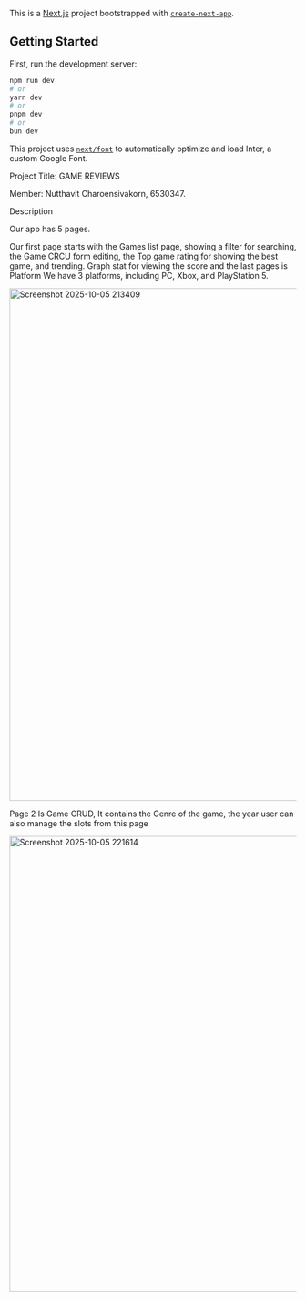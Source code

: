 This is a [Next.js](https://nextjs.org) project bootstrapped with [`create-next-app`](https://github.com/vercel/next.js/tree/canary/packages/create-next-app).


## Getting Started

First, run the development server:

```bash
npm run dev
# or
yarn dev
# or
pnpm dev
# or
bun dev
```

This project uses [`next/font`](https://nextjs.org/docs/basic-features/font-optimization) to automatically optimize and load Inter, a custom Google Font.





Project Title: GAME REVIEWS

Member: Nutthavit Charoensivakorn, 6530347.
 
 

Description

Our app has 5 pages.

Our first page starts with the Games list page, showing a filter for searching, the Game CRCU form editing, the Top game rating for showing the best game, and trending. Graph stat for viewing the score and the last pages is Platform
We have 3 platforms, including PC, Xbox, and PlayStation 5.

<img width="900" height="900" alt="Screenshot 2025-10-05 213409" src="https://github.com/user-attachments/assets/3455c457-ba34-4314-8c43-47a5735ef0a0" />

Page 2 
Is Game CRUD, It contains the Genre of the game, the year user can also manage the slots from this page



<img width="900" height="800" alt="Screenshot 2025-10-05 221614" src="https://github.com/user-attachments/assets/ed78a529-8797-4861-8703-6cde92b62710" />


